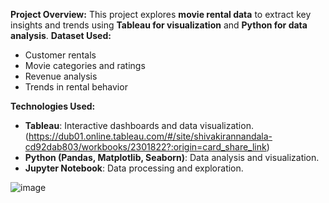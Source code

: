 **Project Overview:**
This project explores **movie rental data** to extract key insights and trends using **Tableau for visualization** and **Python for data analysis**.
**Dataset Used:**
- Customer rentals
- Movie categories and ratings
- Revenue analysis
- Trends in rental behavior

**Technologies Used:**
- **Tableau**: Interactive dashboards and data visualization. (https://dub01.online.tableau.com/#/site/shivakirannandala-cd92dab803/workbooks/2301822?:origin=card_share_link)
- **Python (Pandas, Matplotlib, Seaborn)**: Data analysis and visualization.
- **Jupyter Notebook**: Data processing and exploration.


![image](https://github.com/user-attachments/assets/1006d70b-7287-4fc0-b342-510d31445c16)
